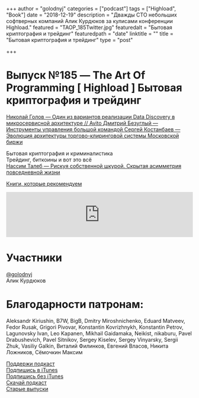 +++
author = "golodnyj"
categories = ["podcast"]
tags = ["Highload", "Book"]
date = "2018-12-19"
description = "Дважды CTO небольших софтверных компаний Алик Курдюков за кулисами конференции Highload."
featured = "TAOP_185Twitter.jpg"
featuredalt = "Бытовая криптография и трейдинг"
featuredpath = "date"
linktitle = ""
title = "Бытовая криптография и трейдинг"
type = "post"

+++
# Выпуск №185 — The Art Of Programming [ Highload ] Бытовая криптография и трейдинг

[Николай Голов — Один из вариантов реализации Data Discovery в микросервисной архитектуре // Avito ]( http://www.highload.ru/moscow/2018/abstracts/4144)
[Дмитрий Безуглый — Инструменты управления большой командой  ]( http://www.highload.ru/moscow/2018/abstracts/3961)
[Сергей Костанбаев — Эволюция архитектуры торгово-клиринговой системы Московской биржи  ]( http://www.highload.ru/moscow/2018/abstracts/4219)

Бытовая криптография и криминалистика   
Трейдинг, биткоины и вот это всё  
[Нассим Талеб — Рискуя собственной шкурой. Скрытая асимметрия повседневной жизни](https://www.ozon.ru/context/detail/id/146842421/)

[Книги, которые рекомендуем](https://github.com/golodnyj/TheBestITBooks)
 
<iframe src='https://www.podbean.com/media/player/mc5fs-a249d9?from=yiiadmin&download=1&version=1' data-link='https://www.podbean.com/media/player/mc5fs-a249d9?from=yiiadmin&download=1&version=1' height='122' width='100%' frameborder='0' scrolling='no' data-name='pb-iframe-player' ></iframe>

# Участники
[@golodnyj](https://twitter.com/golodnyj/)  
Алик Курдюков

# Благодарности патронам:
Aleksandr Kiriushin, B7W, BigB, Dmitry Miroshnichenko, Eduard Matveev, Fedor Rusak, Grigori Pivovar, Konstantin Kovrizhnykh, Konstantin Petrov, Lagunovsky Ivan, Leo Kapanen, Mikhail Gaidamaka, Neikist, nikaburu, Pavel Drabushevich, Pavel Sitnikov, Sergey Kiselev, Sergey Vinyarsky, Sergii Zhuk, Vasiliy Galkin, Виталий Филинков, Евгений Власов, Никита Ложников, Сёмочкин Максим

[Поддержи подкаст](http://bit.ly/TAOPpatron)  
[Подпишись в iTunes](http://bit.ly/TAOPiTunes)  
[Подпишись без iTunes](http://bit.ly/TAOPrss)  
[Скачай подкаст](http://bit.ly/TAOP185mp3)  
[Старые выпуски](http://bit.ly/oldtaop) 


